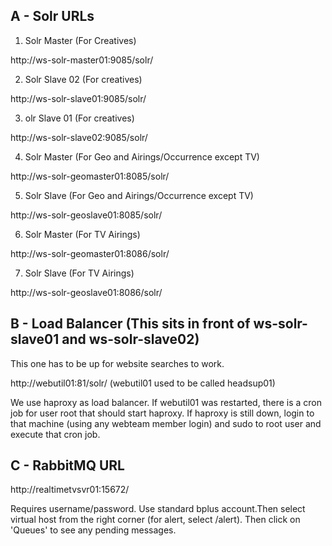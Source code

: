 
## A - Solr URLs

1. Solr Master (For Creatives)

http://ws-solr-master01:9085/solr/

2. Solr Slave 02 (For creatives)

http://ws-solr-slave01:9085/solr/

3. olr Slave 01 (For creatives)

http://ws-solr-slave02:9085/solr/

4. Solr Master (For Geo and Airings/Occurrence except TV)

http://ws-solr-geomaster01:8085/solr/

5. Solr Slave (For Geo and Airings/Occurrence except TV)

http://ws-solr-geoslave01:8085/solr/

6. Solr Master (For TV Airings)

http://ws-solr-geomaster01:8086/solr/

7. Solr Slave (For TV Airings)

http://ws-solr-geoslave01:8086/solr/

## B - Load Balancer (This sits in front of ws-solr-slave01 and ws-solr-slave02)

This one has to be up for website searches to work.

http://webutil01:81/solr/  (webutil01 used to be called headsup01)

We use haproxy as load balancer. If webutil01 was restarted, there is a cron job for user root that should start haproxy. If haproxy is still down, login to that machine (using any webteam member login) and sudo to root user and execute that cron job.


## C - RabbitMQ URL

http://realtimetvsvr01:15672/

Requires username/password. Use standard bplus account.Then select virtual host from the right corner (for alert, select /alert). Then click on 'Queues' to see any pending messages.

